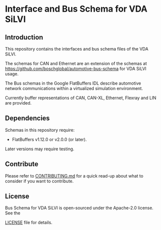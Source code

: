<!---
  Copyright (c) 2021 for information on the respective copyright owner
  see the NOTICE file and/or the repository https://github.com/boschglobal/VDA-SiL-Standard

  SPDX-License-Identifier: Apache-2.0
-->

# Interface and Bus Schema for VDA SiLVI

## Introduction

This repository contains the interfaces and bus schema files of the VDA SiLVI.

The schemas for CAN and Ethernet are an extension of the schemas at https://github.com/boschglobal/automotive-bus-schema for VDA SiLVI usage. 

The Bus schemas in the Google FlatBuffers IDL describe automotive network communications within a virtualized simulation environment.

Currently buffer representations of CAN, CAN-XL, Ethernet, Flexray and LIN are provided.

## Dependencies

Schemas in this repository require:

* FlatBuffers v1.12.0 or v2.0.0 (or later).

Later versions may require testing.

## Contribute

Please refer to [CONTRIBUTING.md](./CONTRIBUTING.md) for a quick read-up about what to consider if you want to contribute.

## License

Bus Schema for VDA SiLVI is open-sourced under the Apache-2.0 license. See the

[LICENSE](LICENSE) file for details.